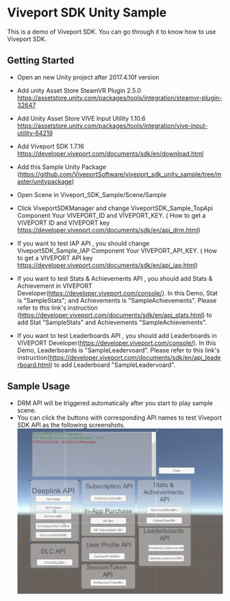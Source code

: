 # Viveport SDK Unity Sample

This is a demo of Viveport SDK. You can go through it to know how to use Viveport SDK.

## Getting Started

* Open an new Unity project after 2017.4.10f version
* Add unity Asset Store  SteamVR Plugin 2.5.0    https://assetstore.unity.com/packages/tools/integration/steamvr-plugin-32647
* Add Unity Asset Store  VIVE Input Utility 1.10.6  https://assetstore.unity.com/packages/tools/integration/vive-input-utility-64219
* Add Viveport SDK 1.7.16  https://developer.viveport.com/documents/sdk/en/download.html
* Add this Sample Unity Package (https://github.com/ViveportSoftware/viveport_sdk_unity_sample/tree/master/unitypackage)
* Open Scene in Viveport_SDK_Sample/Scene/Sample
* Click ViveportSDKManager and change ViveportSDK_Sample_TopApi Component Your VIVEPORT_ID and VIVEPORT_KEY. 
( How to get a VIVEPORT ID and VIVEPORT key  https://developer.viveport.com/documents/sdk/en/api_drm.html)

* If you want to test IAP API , you should change ViveportSDK_Sample_IAP Component Your VIVEPORT_API_KEY.
( How to get a VIVEPORT API key https://developer.viveport.com/documents/sdk/en/api_iap.html)

* If you want to test Stats & Achievements API , you should add Stats & Achievement in VIVEPORT Developer(https://developer.viveport.com/console/). In this Demo, Stat is "SampleStats"; and Achievements is "SampleAchievements". Please refer to this link's instruction (https://developer.viveport.com/documents/sdk/en/api_stats.html) to add Stat "SampleStats" and Achievements "SampleAchievements".

* If you want to test Leaderboards API , you should add Leaderboards in VIVEPORT Developer(https://developer.viveport.com/console/). In this Demo, Leaderboards is "SampleLeadervoard". Please refer to this link's instruction(https://developer.viveport.com/documents/sdk/en/api_leaderboard.html) to add Leaderboard "SampleLeadervoard".

## Sample Usage

* DRM API will be triggered automatically after you start to play sample scene.
* You can click the buttons with corresponding API names to test Viveport SDK API as the following screenshots.
![image](https://github.com/ViveportSoftware/viveport_sdk_unity_sample/blob/master/samplePic/all.jpg?raw=true)
